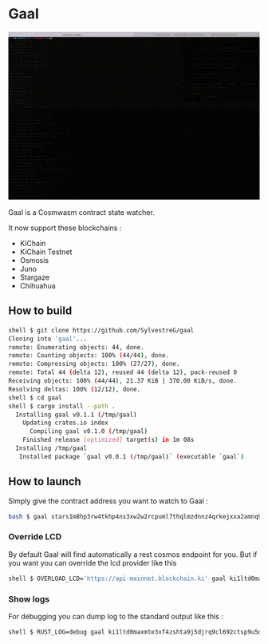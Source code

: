 # Gaal

![](resources/gaal.gif)

Gaal is a Cosmwasm contract state watcher.

It now support these blockchains :
* KiChain
* KiChain Testnet
* Osmosis
* Juno
* Stargaze
* Chihuahua

## How to build
```bash
shell $ git clone https://github.com/SylvestreG/gaal
Cloning into 'gaal'...
remote: Enumerating objects: 44, done.
remote: Counting objects: 100% (44/44), done.
remote: Compressing objects: 100% (27/27), done.
remote: Total 44 (delta 12), reused 44 (delta 12), pack-reused 0
Receiving objects: 100% (44/44), 21.37 KiB | 370.00 KiB/s, done.
Resolving deltas: 100% (12/12), done.
shell $ cd gaal
shell $ cargo install --path .
  Installing gaal v0.1.1 (/tmp/gaal)
    Updating crates.io index
      Compiling gaal v0.1.0 (/tmp/gaal)
    Finished release [optimized] target(s) in 1m 08s
  Installing /tmp/gaal
   Installed package `gaal v0.0.1 (/tmp/gaal)` (executable `gaal`)
```

## How to launch

Simply give the contract address you want to watch to Gaal :

```bash
bash $ gaal stars1m8hp3rw4tkhp4ns3xw2w2rcpuml7thqlmzdnnz4qrkejxxa2amnq99g
```


### Override LCD
By default Gaal will find automatically a rest cosmos endpoint for you.
But if you want you can override the lcd provider like this

```bash
shell $ OVERLOAD_LCD='https://api-mainnet.blockchain.ki' gaal ki1ltd0maxmte3xf4zshta9j5djrq9cl692ctsp9u5q0p9wss0f5lmsc8qwrc
```

### Show logs
For debugging you can dump log to the standard output like this :

```bash
shell $ RUST_LOG=debug gaal ki1ltd0maxmte3xf4zshta9j5djrq9cl692ctsp9u5q0p9wss0f5lmsc8qwrc
```
